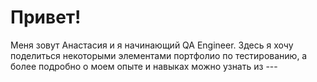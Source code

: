 <h1>
  Привет!
</h1>
Меня зовут Анастасия и я начинающий QA Engineer. Здесь я хочу поделиться некоторыми элементами портфолио по тестированию, а более подробно о моем опыте и навыках можно узнать из <!--<a href="https://docs.google.com/document/d/11bJt0FqSYUk3LOryaEMa4bf5tpM0DNpmVYW2-TXsVwY/edit?pli=1#heading=h.78rlvk1sif5a" rel="noflow">CV</a>-->
<!--
---
### Соцсети
<div id="badges">
  <p>
  <a href="https://www.linkedin.com/in/alena-guraleva-004272212" rel="nofollow">
  <img src="https://camo.githubusercontent.com/78105bdf0d6f21a8c0e495de1434a8afec1f4f7f789bd1813c87e46cf0e43187/68747470733a2f2f696d672e69636f6e73382e636f6d2f3f73697a653d3531322669643d313339333026666f726d61743d706e67" title="LinkedIn"  alt="LinkedIn" width="40" height="40"/>
  </a>
  <a href="https://t.me/AlenaGuraleva" rel="nofollow">
  <img src="https://camo.githubusercontent.com/fcbf048deb1f46a9fdfea57f18321f6e641acb024cbe91522b2fb1534803251c/68747470733a2f2f696d672e69636f6e73382e636f6d2f3f73697a653d3531322669643d363333303626666f726d61743d706e67" title="Telegram"  alt="Telegram" width="40"/>
  </a>
</p>
</div>
---
### Инструменты
<div>
  <img src="https://camo.githubusercontent.com/e70b799e72de2cbcbdfc253cc4dfd3fb42eb4923972611b9e68f206b4bdff88f/68747470733a2f2f63646e2e6a7364656c6976722e6e65742f67682f64657669636f6e732f64657669636f6e2f69636f6e732f616e64726f696473747564696f2f616e64726f696473747564696f2d6f726967696e616c2e737667" title="AndroidStudio"  alt="AndroidStudio" width="40" height="40"/>&nbsp;
  <img src="https://camo.githubusercontent.com/15166a15835f145259844be455ab5945594a70c48a3090aa83d193bd5e3e9bc5/68747470733a2f2f63646e2e6a7364656c6976722e6e65742f67682f64657669636f6e732f64657669636f6e2f69636f6e732f6769742f6769742d6f726967696e616c2e737667" title="Git" **alt="Git" width="40" height="40"/>&nbsp;
  <img src="https://camo.githubusercontent.com/846a58b5795502a7f7b4016dd2c934bad2d3b80341db7ce9fc0ada3c8a1ac2d3/68747470733a2f2f63646e2e6a7364656c6976722e6e65742f67682f64657669636f6e732f64657669636f6e2f69636f6e732f6a6972612f6a6972612d6f726967696e616c2e737667" title="jira" **alt="jira" width="40" height="40"/>&nbsp;
  <img src="https://camo.githubusercontent.com/f39f203ca1defeb47e3505ef9044d3303c038c60de7e67f6c229992602e59128/68747470733a2f2f63646e2e6a7364656c6976722e6e65742f67682f64657669636f6e732f64657669636f6e2f69636f6e732f7673636f64652f7673636f64652d6f726967696e616c2e737667" title="VScode" **alt="VScode" width="40" height="40"/>&nbsp;
  <img src="https://camo.githubusercontent.com/51853941260ae860198fc42caf94c597eba7dc12e6f8d3caf65df49c1b6e82b6/68747470733a2f2f63646e2e69636f6e2d69636f6e732e636f6d2f69636f6e73322f333035332f504e472f3531322f636861726c65735f70726f78795f6d61636f735f6269677375725f69636f6e5f3139303330322e706e67" title="Charles Proxy" **alt="Charles Proxy" width="40" height="40"/>&nbsp;
  <img src="https://raw.githubusercontent.com/devicons/devicon/6910f0503efdd315c8f9b858234310c06e04d9c0/icons/dbeaver/dbeaver-original.svg" title="dbeaver"  alt="dbeaver" width="40" height="40"/>&nbsp;
  <img src="https://camo.githubusercontent.com/8b690f4dff81513c7425f3b8f6e66b34a1dea43e22562037eeb5449d18571c89/68747470733a2f2f63646e2e6a7364656c6976722e6e65742f67682f64657669636f6e732f64657669636f6e2f69636f6e732f6d7973716c2f6d7973716c2d6f726967696e616c2e737667" title="MySQL"  alt="MySQL" width="40" height="40"/>&nbsp;
    <img src="https://camo.githubusercontent.com/e39dd3b8f4afd6976f4978888b37cdaf52b825afb08eb36c99d92e2e63562553/68747470733a2f2f63646e2e6a7364656c6976722e6e65742f67682f64657669636f6e732f64657669636f6e2f69636f6e732f6669676d612f6669676d612d6f726967696e616c2e737667" title="Figma"  alt="Figma" width="40" height="40"/>&nbsp;
    <img src="https://camo.githubusercontent.com/25f6f3de7ca12c8c300b6f0a7b37c48c1e6176ded2f38d770a9d5e9b9d24fce7/68747470733a2f2f64333377756272666b69306c36382e636c6f756466726f6e742e6e65742f333862356339353361343636373336363638356435356462353564303537633836646231666335342f61306664632f7374617469632f61636165366232346439343033343736363163613930316561303766343763312f6368726f6d652d6465762d6c6f676f2d69636f6e2e706e67" title="Devtools"  alt="Devtools" width="40" height="40"/>&nbsp;
</div>
---
### Портфолио
- <a href="https://docs.google.com/spreadsheets/d/1mpZ3oiLvxZheZjoavP4gjw702SSxgBgVoyeCQ1H_AfE/edit?usp=sharing" rel="noflow">Чек-листы и тест кейсы</a> 
- <a href="https://docs.google.com/spreadsheets/d/17x36LYvE2l6p0XiNyBrI8-Onwf22PNtKftDKa9ZF4cA/edit?usp=sharing" rel="noflow">Баги и улучшения</a>
- <a href="https://docs.google.com/spreadsheets/d/1uEF_Io-zUWGaIqqR6jPPL1h94y4L6tpOyzlU5fYNxjk/edit?usp=sharing" rel="noflow">Запросы SQL</a>
- <a href="https://github.com/AlenaGura/Charles-Proxy.git" rel="noflow">Charles Proxy</a>-->
---
<!--### Сертификаты
 - <a href="" rel="noflow">Charles Proxy как инструмент тестировщика, 2024</a> -->
<!--
- <a href="https://stepik.org/cert/2550041" rel="noflow">Тестирование ПО с нуля, 2024</a>
- <a href="https://cert.software-testing.ru/362631680301728336" rel="noflow">SQL: Инструменты тестировщика, 2023</a>
- <a href="https://cert.software-testing.ru/294726115843375617" rel="noflow">ШНАТ Ольги Назиной, 2021</a>-->
